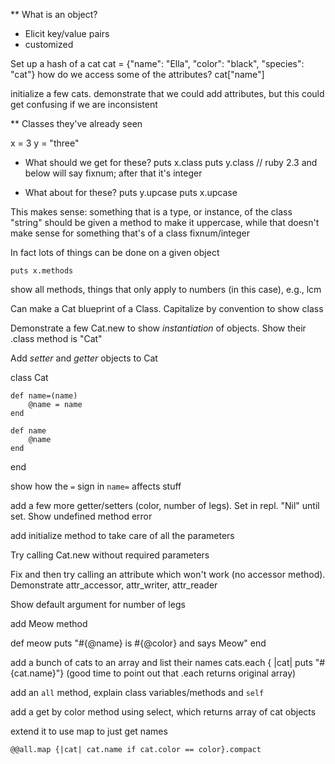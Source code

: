 ** What is an object?
- Elicit key/value pairs
- customized

Set up a hash of a cat
cat = {"name": "Ella", "color": "black", "species": "cat"} 
how do we access some of the attributes?
cat["name"]

initialize a few cats.  demonstrate that we could add attributes, but this could get confusing if we are inconsistent


** Classes they've already seen

x = 3
y = "three"

* What should we get for these?
puts x.class
puts y.class  // ruby 2.3 and below will say fixnum; after that it's integer

* What about for these?
puts y.upcase
puts x.upcase

This makes sense: something that is a type, or instance, of the class "string" should be given a method to make it uppercase, while that doesn't make sense for something that's of a class fixnum/integer

In fact lots of things can be done on a given object

`puts x.methods`

show all methods, things that only apply to numbers (in this case), e.g., lcm

Can make a Cat blueprint of a Class.  Capitalize by convention to show class

Demonstrate a few Cat.new to show _instantiation_ of objects.  Show their .class method is "Cat"

Add _setter_ and _getter_ objects to Cat

class Cat

	def name=(name)
		@name = name
	end

	def name
		@name
	end
end

show how the `=` sign in `name=` affects stuff

add a few more getter/setters (color, number of legs).  Set in repl.  "Nil" until set.  Show undefined method error

add initialize method to take care of all the parameters

Try calling Cat.new without required parameters

Fix and then try calling an attribute which won't work (no accessor method).  Demonstrate attr_accessor, attr_writer, attr_reader

Show default argument for number of legs

add Meow method

def meow
	puts "#{@name} is #{@color} and says Meow"
end

add a bunch of cats to an array and list their names
cats.each { |cat| puts "#{cat.name}"}
(good time to point out that .each returns original array)

add an `all` method, explain class variables/methods and `self`

add a get by color method using select, which returns array of cat objects

extend it to use map to just get names

```@@all.map {|cat| cat.name if cat.color == color}.compact```